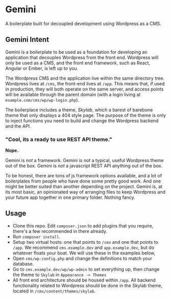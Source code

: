 # Gemini

A boilerplate built for decoupled development using Wordpress as a CMS.


## Gemini Intent

Gemini is a boilerplate to be used as a foundation for developing an application that decouples Wordpress from the front end. Wordpress will only be used as a CMS, and the front end framework, such as React, Angular or Ember, is left up to you.

The Wordpress CMS and the application live within the same directory tree. Wordpress lives at `/cms`, the front-end lives at `/app`. This means that, if used in production, they will both operate on the same server, and access points will be available through the parent domain (with a login living at `example.com/cms/wp/wp-login.php`).

The boilerplace includes a theme, *Skylab*, which a barest of barebone theme that only displays a 404 style page. The purpose of the theme is only to inject functions you need to build and change the Wordpress backend and the API.


### "Cool, its a ready to use REST API theme."

**Nope.**

Gemini is *not* a framework. Gemini is *not* a typical, useful Wordpress theme out of the box. Gemini is *not* a javascript REST API anything out of the box.

To be honest, there are tons of js framework options available, and a lot of boilerplates from people who have done some pretty good work. And one might be better suited than another depending on the project. Gemini is, at its most basic, an opinionated way of arranging files to keep Wordpress and your future app together in one primary folder. Nothing fancy.


## Usage

- Clone this repo. Edit `composer.json` to add plugins that you require, there's a few recommended in there already. 
- Run `composer install`. 
- Setup two virtual hosts: one that points to `/cms` and one that points to `/app`. We recommend `cms.example.dev` and `app.example.dev`, but do whatever floats your boat. We will use these in the examples below, 
- Open `cms/wp-config.php` and change the definitions to match your database.
- Go to `cms.example.dev/wp/wp-admin` to set everything up, then change the theme to `Skylab` in `Appearance -> Themes`
- All front end architecture should be housed within `/app`. All backend functionality related to Wordpress should be done in the Skylab theme, located in `/cms/content/themes/skylab`.


